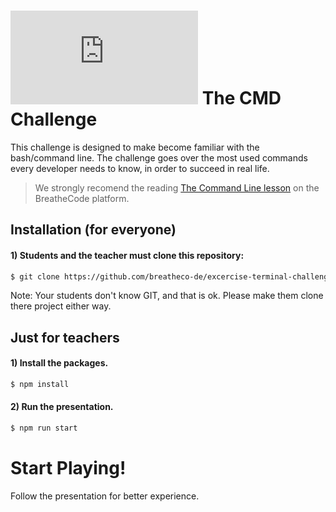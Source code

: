 # ![alt text](https://assets.breatheco.de/apis/img/images.php?blob&random&cat=icon&tags=breathecode,32) The CMD Challenge

This challenge is designed to make become familiar with the bash/command line. The challenge goes over the most used commands every developer needs to know, in order to succeed in real life.

> We strongly recomend the reading [The Command Line lesson](https://breatheco.de/en/lesson/the-command-line/) on the BreatheCode platform.

## Installation (for everyone)

#### 1) Students and the teacher must clone this repository:
```sh
$ git clone https://github.com/breatheco-de/excercise-terminal-challenge.git
```
Note: Your students don't know GIT, and that is ok. Please make them clone there project either way.

## Just for teachers

#### 1) Install the packages.
```sh
$ npm install
```

#### 2) Run the presentation.
```sh
$ npm run start
```

# Start Playing!

Follow the presentation for better experience.
